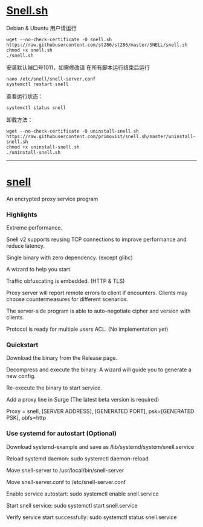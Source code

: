 # [Snell.sh](https://github.com/primovist/snell.sh)

Debian & Ubuntu 用户请运行
```
wget --no-check-certificate -O snell.sh https://raw.githubusercontent.com/st286/st286/master/SNELL/snell.sh
chmod +x snell.sh
./snell.sh
```
安装默认端口号1011，如需修改请 在所有脚本运行结束后运行
```
nano /etc/snell/snell-server.conf
systemctl restart snell
```

查看运行状态：
```
systemctl status snell
```
卸载方法：
```
wget --no-check-certificate -O uninstall-snell.sh https://raw.githubusercontent.com/primovist/snell.sh/master/uninstall-snell.sh
chmod +x uninstall-snell.sh
./uninstall-snell.sh
```

---
# [snell](https://github.com/surge-networks/snell)

An encrypted proxy service program

### Highlights

Extreme performance.

Snell v2 supports reusing TCP connections to improve performance and reduce latency.

Single binary with zero dependency. (except glibc)

A wizard to help you start.

Traffic obfuscating is embedded. (HTTP & TLS)

Proxy server will report remote errors to client if encounters. Clients may choose countermeasures for different scenarios.

The server-side program is able to auto-negotiate cipher and version with clients.

Protocol is ready for multiple users ACL. (No implementation yet)

### Quickstart

Download the binary from the Release page.

Decompress and execute the binary. A wizard will guide you to generate a new config.

Re-execute the binary to start service.

Add a proxy line in Surge (The latest beta version is required)

Proxy = snell, [SERVER ADDRESS], [GENERATED PORT], psk=[GENERATED PSK], obfs=http

### Use systemd for autostart (Optional)

Download systemd-example and save as /lib/systemd/system/snell.service

Reload systemd daemon: sudo systemctl daemon-reload

Move snell-server to /usr/local/bin/snell-server

Move snell-server.conf to /etc/snell-server.conf

Enable service autostart: sudo systemctl enable snell.service

Start snell service: sudo systemctl start snell.service

Verify service start successfully: sudo systemctl status snell.service



